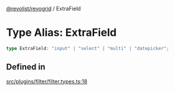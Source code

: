 [@revolist/revogrid](README.md) / ExtraField

# Type Alias: ExtraField

```ts
type ExtraField: "input" | "select" | "multi" | "datepicker";
```

## Defined in

[src/plugins/filter/filter.types.ts:18](https://github.com/revolist/revogrid/blob/ec98f5e49749ad8581a7f9ebef8e2f6167a106af/src/plugins/filter/filter.types.ts#L18)
